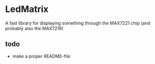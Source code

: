# LedMatrix
A fast library for displaying something through the MAX7221 chip (and probably also the MAX7219)

todo
----
 * make a proper README-file
